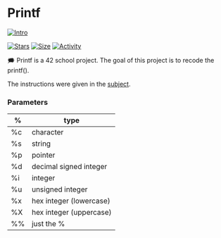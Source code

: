 # Printf

 [![Intro](https://img.shields.io/badge/Cursus-Printf-success?style=for-the-badge&logo=42)](https://github.com/bshintak/Printf)
 
 [![Stars](https://img.shields.io/github/stars/bshintak/Printf?color=ffff00&label=Stars&logo=Stars&style=?style=flat)](https://github.com/bshintak/Printf)
 [![Size](https://img.shields.io/github/repo-size/bshintak/Printf?color=blue&label=Size&logo=Size&style=?style=flat)](https://github.com/bshintak/Printf) 
 [![Activity](https://img.shields.io/github/last-commit/bshintak/Printf?color=red&label=Last%20Commit&style=flat)](https://github.com/bshintak/Printf)

🗯️ Printf is a 42 school project. The goal of this project is to recode the printf().

The instructions were given in the [subject](https://github.com/bshintak/Printf/blob/master/subject_printf.pdf).

### Parameters

%  | type |
---|------|
%c | character				|
%s | string					|
%p | pointer				|
%d | decimal signed integer	|
%i | integer				|
%u | unsigned integer		|
%x | hex integer (lowercase)|
%X | hex integer (uppercase)|
%% | just the %				|
